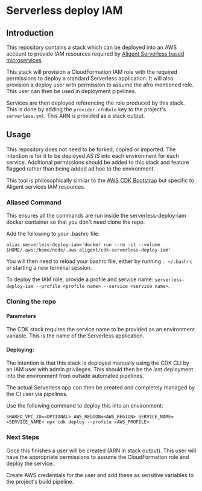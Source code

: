 # Serverless deploy IAM

## Introduction
This repository contains a stack which can be deployed into an AWS account to provide IAM resources required by [Aligent Serverless based microservices](https://github.com/aligent/serverless-aws-nodejs-service-template).

This stack will provision a CloudFormation IAM role with the required permissions to deploy a standard Serverless application. It will also provision a deploy user with permission to assume the afro mentioned role. This user can then be used in deployment pipelines.

Services are then deployed referencing the role produced by this stack. This is done by adding the `provider.cfnRole` key to the project's `serverless.yml`.
This ARN is provided as a stack output.

## Usage
This repository does not need to be forked, copied or imported. The intention is for it to be deployed *AS IS* into each environment for each service.
Additional permissions should be added to this stack and feature flagged rather than being added ad hoc to the environment.

This tool is philosophically similar to the [AWS CDK Bootstrap](https://github.com/aws/aws-cdk/blob/master/design/cdk-bootstrap.md) but specific to Aligent services IAM resources.

### Aliased Command
This ensures all the commands are run inside the serverless-deploy-iam docker container so that you don't need clone the repo.

Add the following to your .bashrc file:
```
alias serverless-deploy-iam='docker run --rm -it --volume $HOME/.aws:/home/node/.aws aligent/cdk-serverless-deploy-iam'
```

You will then need to reload your bashrc file, either by running `. ~/.bashrc` or starting a new terminal session.

To deploy the IAM role, provide a profile and service name: `serverless-deploy-iam --profile <profile name> --service <service name>`.

### Cloning the repo
#### Parameters
The CDK stack requires the service name to be provided as an environment variable.
This is the name of the Serverless application.

#### Deploying:
The intention is that this stack is deployed manually using the CDK CLI by an IAM user with admin privileges.
This should then be the last deployment into the environment from outside automated pipelines.

The actual Serverless app can then be created and completely managed by the CI user via pipelines.

Use the following command to deploy this into an environment:

```
SHARED_VPC_ID=<OPTIONAL> AWS_REGION=<AWS_REGION> SERVICE_NAME=<SERVICE_NAME> npx cdk deploy --profile <AWS_PROFILE>
```

### Next Steps
Once this finishes a user will be created (ARN in stack output). This user will have the appropriate permissions to assume the CloudFormation role and deploy the service.

Create AWS credentials for the user and add these as sensitive variables to the project's build pipeline.
